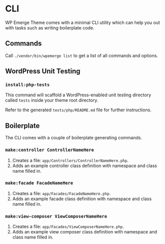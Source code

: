 # CLI

WP Emerge Theme comes with a minimal CLI utility which can help you out with tasks such as writing boilerplate code.

## Commands

Call `./vendor/bin/wpemerge list` to get a list of all commands and options.

## WordPress Unit Testing

### `install:php-tests`

This command will scaffold a WordPress-enabled unit testing directory called `tests` inside your theme root directory.

Refer to the generated `tests/php/README.md` file for further instructions.

## Boilerplate

The CLI comes with a couple of boilerplate generating commands.

### `make:controller ControllerNameHere`

1. Creates a file: `app/Controllers/ControllerNameHere.php`.
1. Adds an example controller class definition with namespace and class name filled in.

### `make:facade FacadeNameHere`

1. Creates a file: `app/Facades/FacadeNameHere.php`.
1. Adds an example facade class definition with namespace and class name filled in.

### `make:view-composer ViewComposerNameHere`

1. Creates a file: `app/Facades/ViewComposerNameHere.php`.
1. Adds an example view composer class definition with namespace and class name filled in.
